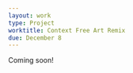 ```yaml
---
layout: work
type: Project
worktitle: Context Free Art Remix
due: December 8
---
```


Coming soon!

<!-- Description -->
<!-- ----------- -->

<!-- Guidelines -->
<!-- ---------- -->

<!-- Reflection -->
<!-- ---------- -->

<!-- What to turn in -->
<!-- --------------- -->
